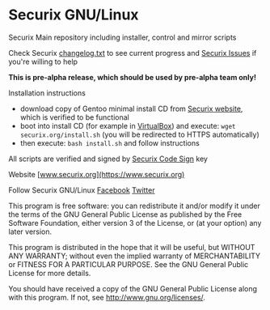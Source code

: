 Securix GNU/Linux
=================

Securix Main repository including installer, control and mirror scripts

Check Securix [changelog.txt](https://update.securix.org/changelog/changelog.txt) to see current progress and [Securix Issues](https://github.com/martincmelik/securix/issues) if you're willing to help

**This is pre-alpha release, which should be used by pre-alpha team only!**

Installation instructions
- download copy of Gentoo minimal install CD from [Securix website](https://mirror.securix.org/iso/), which is verified to be functional 
- boot into install CD (for example in [VirtualBox](https://www.virtualbox.org/)) and execute: `wget securix.org/install.sh` (you will be redirected to HTTPS automatically)
- then execute: `bash install.sh` and follow instructions

All scripts are verified and signed by [Securix Code Sign](https://update.securix.org/certificates/securix-codesign.pub) key

Website
[www.securix.org](https://www.securix.org)

Follow Securix GNU/Linux
[Facebook](https://www.facebook.com/SecurixLinux)
[Twitter](https://twitter.com/SecurixLinux)

This program is free software: you can redistribute it and/or modify
it under the terms of the GNU General Public License as published by
the Free Software Foundation, either version 3 of the License, or
(at your option) any later version.

This program is distributed in the hope that it will be useful,
but WITHOUT ANY WARRANTY; without even the implied warranty of
MERCHANTABILITY or FITNESS FOR A PARTICULAR PURPOSE.  See the
GNU General Public License for more details.

You should have received a copy of the GNU General Public License
along with this program.  If not, see <http://www.gnu.org/licenses/>.

